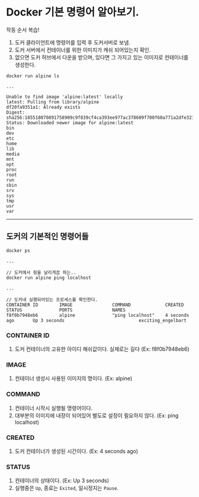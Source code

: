 # Docker 기본 명령어 알아보기.

작동 순서 복습!

1. 도커 클라이언트에 명령어를 입력 후 도커서버로 보냄.
2. 도커 서버에서 컨테이너를 위한 이미지가 캐쉬 되어있는지 확인.
3. 없으면 도커 허브에서 다운을 받으며, 있다면 그 가지고 있는 이미지로 컨테이너를 생성한다.

```docker
docker run alpine ls

...

Unable to find image 'alpine:latest' locally
latest: Pulling from library/alpine
df20fa9351a1: Already exists
Digest: sha256:185518070891758909c9f839cf4ca393ee977ac378609f700f60a771a2dfe321
Status: Downloaded newer image for alpine:latest
bin
dev
etc
home
lib
media
mnt
opt
proc
root
run
sbin
srv
sys
tmp
usr
var
```

---

## 도커의 기본적인 명령어들

```docker
docker ps

...

// 도커에서 핑을 날리게끔 하는..
docker run alpine ping localhost

...

// 도커내 실행되어있는 프로세스를 확인한다.
CONTAINER ID        IMAGE               COMMAND             CREATED             STATUS              PORTS               NAMES
f8f0b7948eb6        alpine              "ping localhost"    4 seconds ago       Up 3 seconds                            exciting_engelbart

```

### CONTAINER ID

1. 도커 컨테이너의 고유한 아이디 해쉬값이다. 실제로는 길다 (Ex: f8f0b7948eb6)

### IMAGE

1. 컨테이너 생성시 사용된 이미지의 명이다. (Ex: alpine)

### COMMAND

1. 컨테이너 시작시 실행될 명령어이다.
2. 대부분의 이미지에 내장이 되어있어 별도로 설정이 필요하지 않다. (Ex: ping localhost)

### CREATED

1. 도커 컨테이너가 생성된 시간이다. (Ex: 4 seconds ago)

### STATUS

1. 컨테이너의 상태이다. (Ex: Up 3 seconds)
2. 실행중은  `Up`, 종료는 `Exited`, 일시정지는 `Pause`.
